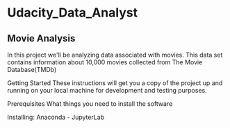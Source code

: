 # Udacity_Data_Analyst
## Movie Analysis
In this project we'll be analyzing data associated with movies. This data set contains information about 10,000 movies collected from The Movie Database(TMDb)

Getting Started
These instructions will get you a copy of the project up and running on your local machine for development and testing purposes. 

Prerequisites
What things you need to install the software 


Installing: Anaconda - JupyterLab

